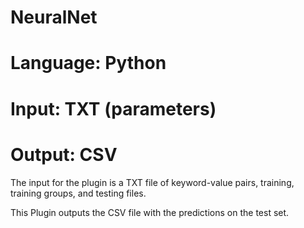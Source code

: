# NeuralNet
# Language: Python
# Input: TXT (parameters)
# Output: CSV 

The input for the plugin is a TXT file of keyword-value pairs, training, training groups, and testing files.

This Plugin outputs the CSV file with the predictions on the test set.
